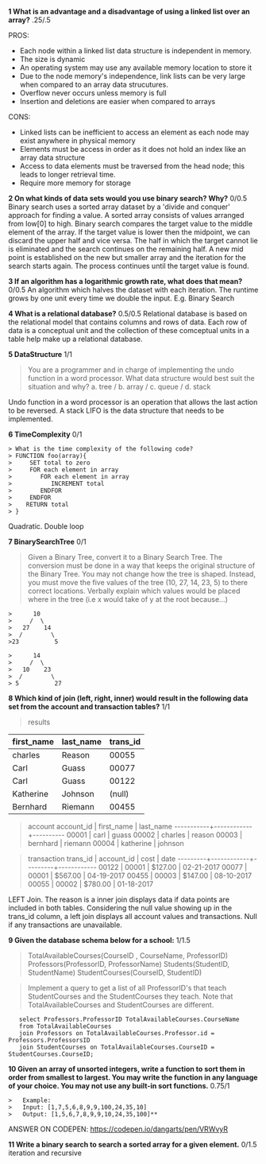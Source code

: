 **1 What is an advantage and a disadvantage of using a linked list over an array?** .25/.5

PROS:
   - Each node within a linked list data structure is independent in memory.
   - The size is dynamic
   - An operating system may use any available memory location to store it
   - Due to the node memory's independence, link lists can be very large when compared to an array data strucutures.
   - Overflow never occurs unless memory is full
   - Insertion and deletions are easier when compared to arrays

CONS:
   - Linked lists can be inefficient to access an element as each node may exist anywhere in physical memory
   - Elements must be access in order as it does not hold an index like an array data structure
   - Access to data elements must be traversed from the head node; this leads to longer retrieval time.
   - Require more memory for storage



**2 On what kinds of data sets would you use binary search? Why?** 0/0.5
Binary search uses a sorted array dataset by a 'divide and conquer' approach for finding a value.  A sorted array consists of values arranged from low[0] to high.  Binary search compares the target value to the middle element of the array.  If the target value is lower then the midpoint, we can discard the upper half and vice versa.  The half in which the target cannot lie is eliminated and the search continues on the remaining half.  A new mid point is established on the new but smaller array and the iteration for the search starts again.  The process continues until the target value is found.


**3 If an algorithm has a logarithmic growth rate, what does that mean?** 0/0.5
An algorithm which halves the dataset with each iteration. The runtime grows by one unit every time we double the input. E.g. Binary Search


**4 What is a relational database?** 0.5/0.5
Relational database is based on the relational model that contains columns and rows of data.  Each row of data is a conceptual unit and the collection of these comceptual units in a table help make up a relational database.


**5 DataStructure** 1/1
> You are a programmer and in charge of implementing the undo function in a word processor.  What data structure would best suit the situation and why?
> a. tree / b. array / c. queue / d. stack

Undo function in a word processor is an operation that allows the last action to be reversed.  A stack LIFO is the data structure that needs to be implemented.


**6 TimeComplexity** 0/1
```
> What is the time complexity of the following code?
> FUNCTION foo(array){
>     SET total to zero
>     FOR each element in array
>        FOR each element in array
>           INCREMENT total
>        ENDFOR
>     ENDFOR
>    RETURN total
> }
```

Quadratic.  Double loop

**7 BinarySearchTree** 0/1
>Given a Binary Tree, convert it to a Binary Search Tree.  The conversion must be done in a way that keeps the original structure of the Binary Tree.  You may not change how the tree is shaped.  Instead, you must move the five values of the tree (10, 27, 14, 23, 5) to there correct locations.  Verbally explain which values would be placed where in the tree (i.e x would take of y at the root because...)

```
>      10
>     /  \
>   27    14
>  /        \
>23          5

>      14
>     /  \
>   10    23
>  /        \
> 5          27
```

**8 Which kind of join (left, right, inner) would result in the following data set from the account and transaction tables?** 1/1

>results

first_name | last_name | trans_id
-----------|-----------|----------
charles    | Reason    | 00055
Carl       | Guass     | 00077
Carl       | Guass     | 00122
Katherine  | Johnson   | (null)
Bernhard   | Riemann   | 00455

>account
account_id | first_name | last_name
-----------+------------+----------
00001      | carl       | guass
00002      | charles    | reason
00003      | bernhard   | riemann
00004      | katherine  | johnson

>transaction
trans_id | account_id | cost    | date
---------+------------+---------+------------
00122    | 00001      | $127.00 | 02-21-2017
00077    | 00001      | $567.00 | 04-19-2017
00455    | 00003      | $147.00 | 08-10-2017
00055    | 00002      | $780.00 | 01-18-2017

LEFT Join.  The reason is a inner join displays data if data points are included in both tables.  Considering the null value showing up in the trans_id column, a left join displays all account values and transactions.  Null if any transactions are unavailable.


**9 Given the database schema below for a school:** 1/1.5

> TotalAvailableCourses(CourseID , CourseName, ProfessorID)
> Professors(ProfessorID, ProfessorName)
> Students(StudentID, StudentName)
> StudentCourses(CourseID, StudentID)

>Implement a query to get a list of all ProfessorID's that teach StudentCourses and the StudentCourses they teach. Note that TotalAvailableCourses and StudentCourses are different.

```
   select Professors.ProfessorID TotalAvailableCourses.CourseName
   from TotalAvailableCourses
   join Professors on TotalAvailableCourses.Professor.id = Professors.ProfessorsID
   join StudentCourses on TotalAvailableCourses.CourseID = StudentCourses.CourseID;
```

**10 Given an array of unsorted integers, write a function to sort them in order from smallest to largest. You may write the function in any language of your choice. You may not use any built-in sort functions.** 0.75/1

```
>   Example:
>   Input: [1,7,5,6,8,9,9,100,24,35,10]
>   Output: [1,5,6,7,8,9,9,10,24,35,100]**
```

ANSWER ON CODEPEN: https://codepen.io/dangarts/pen/VRWvyR


**11 Write a binary search to search a sorted array for a given element.** 0/1.5
iteration and recursive


